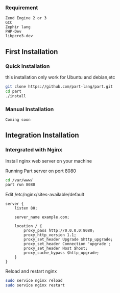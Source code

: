 ### Requirement
```
Zend Engine 2 or 3
GCC
Zephir lang
PHP-Dev
libpcre3-dev
```

## First Installation

### Quick Installation
this installation only work for Ubuntu and debian,etc
```bash
git clone https://github.com/part-lang/part.git
cd part
./install
```

### Manual Installation
```
Coming soon
```



## Integration Installation

### Intergrated with Nginx

Install nginx web server on your machine

Running Part server on port 8080

```bash
cd /var/www/
part run 8080
```

Edit /etc/nginx/sites-available/default
```nginx
server {
    listen 80;

    server_name example.com;

    location / {
        proxy_pass http://0.0.0.0:8080;
        proxy_http_version 1.1;
        proxy_set_header Upgrade $http_upgrade;
        proxy_set_header Connection 'upgrade';
        proxy_set_header Host $host;
        proxy_cache_bypass $http_upgrade;
    }
}
```

Reload and restart nginx
```bash
sudo service nginx reload
sudo service nginx restart
```

